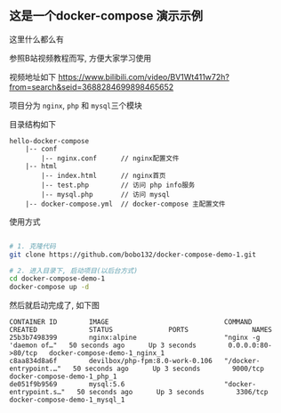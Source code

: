 ## 这是一个docker-compose 演示示例
这里什么都么有

参照B站视频教程而写, 方便大家学习使用

视频地址如下  https://www.bilibili.com/video/BV1Wt411w72h?from=search&seid=3688284699898465652


项目分为 `nginx`, `php` 和 `mysql`三个模块


目录结构如下

    hello-docker-compose
        |-- conf
            |-- nginx.conf      // nginx配置文件
        |-- html
            |-- index.html      // nginx首页
            |-- test.php        // 访问 php info服务
            |-- mysql.php       // 访问 mysql
        |-- docker-compose.yml  // docker-compose 主配置文件


使用方式
```sh

# 1. 克隆代码
git clone https://github.com/bobo132/docker-compose-demo-1.git

# 2. 进入目录下, 启动项目(以后台方式)
cd docker-compose-demo-1
docker-compose up -d

```    

然后就启动完成了, 如下图
```
CONTAINER ID        IMAGE                             COMMAND                  CREATED             STATUS              PORTS                NAMES
25b3b7498399        nginx:alpine                      "nginx -g 'daemon of…"   50 seconds ago      Up 3 seconds        0.0.0.0:80->80/tcp   docker-compose-demo-1_nginx_1
c8aa834d8a6f        devilbox/php-fpm:8.0-work-0.106   "/docker-entrypoint.…"   50 seconds ago      Up 3 seconds        9000/tcp             docker-compose-demo-1_php_1
de051f9b9569        mysql:5.6                         "docker-entrypoint.s…"   50 seconds ago      Up 3 seconds        3306/tcp             docker-compose-demo-1_mysql_1
```








